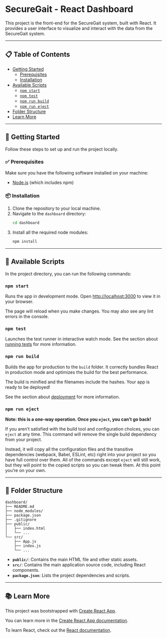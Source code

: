 # SecureGait - React Dashboard

This project is the front-end for the SecureGait system, built with React. It provides a user interface to visualize and interact with the data from the SecureGait system.

---

## 📋 Table of Contents

- [Getting Started](#-getting-started)
  - [Prerequisites](#-prerequisites)
  - [Installation](#-installation)
- [Available Scripts](#-available-scripts)
  - [`npm start`](#npm-start)
  - [`npm test`](#npm-test)
  - [`npm run build`](#npm-run-build)
  - [`npm run eject`](#npm-run-eject)
- [Folder Structure](#-folder-structure)
- [Learn More](#-learn-more)

---

## 🚀 Getting Started

Follow these steps to set up and run the project locally.

### ✅ Prerequisites

Make sure you have the following software installed on your machine:

- [Node.js](https://nodejs.org/) (which includes npm)

### 📦 Installation

1.  Clone the repository to your local machine.
2.  Navigate to the `dashboard` directory:
    ```bash
    cd dashboard
    ```
3.  Install all the required node modules:
    ```bash
    npm install
    ```

---

## 📜 Available Scripts

In the project directory, you can run the following commands:

### `npm start`

Runs the app in development mode.
Open [http://localhost:3000](http://localhost:3000) to view it in your browser.

The page will reload when you make changes.
You may also see any lint errors in the console.

### `npm test`

Launches the test runner in interactive watch mode.
See the section about [running tests](https://facebook.github.io/create-react-app/docs/running-tests) for more information.

### `npm run build`

Builds the app for production to the `build` folder.
It correctly bundles React in production mode and optimizes the build for the best performance.

The build is minified and the filenames include the hashes.
Your app is ready to be deployed!

See the section about [deployment](https://facebook.github.io/create-react-app/docs/deployment) for more information.

### `npm run eject`

**Note: this is a one-way operation. Once you `eject`, you can’t go back!**

If you aren’t satisfied with the build tool and configuration choices, you can `eject` at any time. This command will remove the single build dependency from your project.

Instead, it will copy all the configuration files and the transitive dependencies (webpack, Babel, ESLint, etc) right into your project so you have full control over them. All of the commands except `eject` will still work, but they will point to the copied scripts so you can tweak them. At this point you’re on your own.

---

## 📁 Folder Structure

```
dashboard/
├── README.md
├── node_modules/
├── package.json
├── .gitignore
├── public/
│   ├── index.html
│   └── ...
└── src/
    ├── App.js
    ├── index.js
    └── ...
```

-   **`public/`**: Contains the main HTML file and other static assets.
-   **`src/`**: Contains the main application source code, including React components.
-   **`package.json`**: Lists the project dependencies and scripts.

---

## 📚 Learn More

This project was bootstrapped with [Create React App](https://github.com/facebook/create-react-app).

You can learn more in the [Create React App documentation](https://facebook.github.io/create-react-app/docs/getting-started).

To learn React, check out the [React documentation](https://reactjs.org/).
